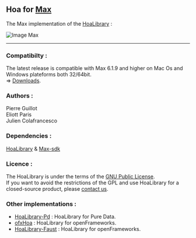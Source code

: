 ## Hoa for <a title="Max" href="http://cycling74.com/products/max/" target="_blank">Max </a>

The Max implementation of the <a title="HoaLibrary" href="https://github.com/CICM/HoaLibrary-Light">HoaLibrary</a> :

![Image Max](https://raw.github.com/CICM/HoaLibrary-Max/master/misc/HoaLibrary-v2.2-beta.png "Max Patch")

* * *

### Compatibilty :

The latest release is compatible with Max 6.1.9 and higher on Mac Os and Windows plateforms both 32/64bit. </br>
=> <a title="Download Hoa for Max" href="http://www.mshparisnord.fr/hoalibrary/en/downloads/max/">Downloads</a>.

### Authors :

Pierre Guillot  
Eliott Paris  
Julien Colafrancesco

### Dependencies : 
<a title="HoaLibrary" href="https://github.com/CICM/HoaLibrary-Light">HoaLibrary</a> & <a title="MaxSDK" href="https://github.com/Cycling74/max-sdk">Max-sdk</a>

### Licence : 
The HoaLibrary is under the terms of the <a title="GNU" href="http://www.gnu.org/copyleft/gpl.html">GNU Public License</a>. </br>
If you want to avoid the restrictions of the GPL and use HoaLibrary for a closed-source product, please <a title="contact the CICM" href="http://cicm.mshparisnord.org/">contact us</a>.

### Other implementations :
* [HoaLibrary-Pd](https://github.com/CICM/HoaLibrary-PD "HoaLibrary-Pd") : HoaLibrary for Pure Data.
* [ofxHoa](https://github.com/CICM/ofxHoa "ofxHoa") : HoaLibrary for openFrameworks.
* [HoaLibrary-Faust](https://github.com/CICM/HoaLibrary-Faust "HoaLibrary-Faust") : HoaLibrary for openFrameworks.